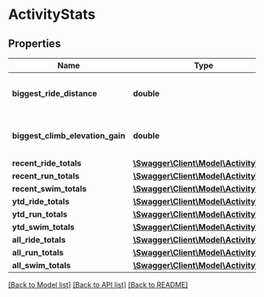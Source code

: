 # ActivityStats

## Properties
Name | Type | Description | Notes
------------ | ------------- | ------------- | -------------
**biggest_ride_distance** | **double** | The longest distance ridden by the athlete. | [optional] 
**biggest_climb_elevation_gain** | **double** | The highest climb ridden by the athlete. | [optional] 
**recent_ride_totals** | [**\Swagger\Client\Model\ActivityTotal**](ActivityTotal.md) |  | [optional] 
**recent_run_totals** | [**\Swagger\Client\Model\ActivityTotal**](ActivityTotal.md) |  | [optional] 
**recent_swim_totals** | [**\Swagger\Client\Model\ActivityTotal**](ActivityTotal.md) |  | [optional] 
**ytd_ride_totals** | [**\Swagger\Client\Model\ActivityTotal**](ActivityTotal.md) |  | [optional] 
**ytd_run_totals** | [**\Swagger\Client\Model\ActivityTotal**](ActivityTotal.md) |  | [optional] 
**ytd_swim_totals** | [**\Swagger\Client\Model\ActivityTotal**](ActivityTotal.md) |  | [optional] 
**all_ride_totals** | [**\Swagger\Client\Model\ActivityTotal**](ActivityTotal.md) |  | [optional] 
**all_run_totals** | [**\Swagger\Client\Model\ActivityTotal**](ActivityTotal.md) |  | [optional] 
**all_swim_totals** | [**\Swagger\Client\Model\ActivityTotal**](ActivityTotal.md) |  | [optional] 

[[Back to Model list]](../../README.md#documentation-for-models) [[Back to API list]](../../README.md#documentation-for-api-endpoints) [[Back to README]](../../README.md)

